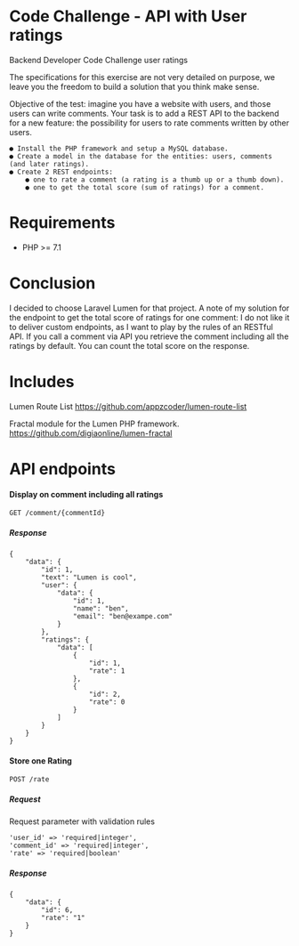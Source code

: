 Code Challenge - API with User ratings 
============================================

Backend Developer Code Challenge user ratings

The specifications for this exercise are not very detailed on purpose, we leave you the freedom
to build a solution that you think make sense.

Objective of the test: imagine you have a website with users, and those users can write
comments. Your task is to add a REST API to the backend for a new feature: the possibility for
users to rate comments written by other users.

    ● Install the PHP framework and setup a MySQL database.
    ● Create a model in the database for the entities: users, comments (and later ratings).
    ● Create 2 REST endpoints:
        ● one to rate a comment (a rating is a thumb up or a thumb down).
        ● one to get the total score (sum of ratings) for a comment.


Requirements
============

* PHP >= 7.1


Conclusion
==========

I decided to choose Laravel Lumen for that project. 
A note of my solution for the endpoint to get the total score of ratings for one comment:
I do not like it to deliver custom endpoints, as I want to play by the rules of an RESTful API.
If you call a comment via API you retrieve the comment including all the ratings by default. 
You can count the total score on the response.  

Includes
========

Lumen Route List 
https://github.com/appzcoder/lumen-route-list

Fractal module for the Lumen PHP framework.
https://github.com/digiaonline/lumen-fractal


API endpoints
=============


#### Display on comment including all ratings

    GET /comment/{commentId}
    
##### Response

    {
        "data": {
            "id": 1,
            "text": "Lumen is cool",
            "user": {
                "data": {
                    "id": 1,
                    "name": "ben",
                    "email": "ben@exampe.com"
                }
            },
            "ratings": {
                "data": [
                    {
                        "id": 1,
                        "rate": 1
                    },
                    {
                        "id": 2,
                        "rate": 0
                    }
                ]
            }
        }
    }
        
#### Store one Rating

    POST /rate 
    
##### Request      

Request parameter with validation rules

    'user_id' => 'required|integer',
    'comment_id' => 'required|integer', 
    'rate' => 'required|boolean'
    
    
##### Response 

    {
        "data": {
            "id": 6,
            "rate": "1"
        }
    }
    

